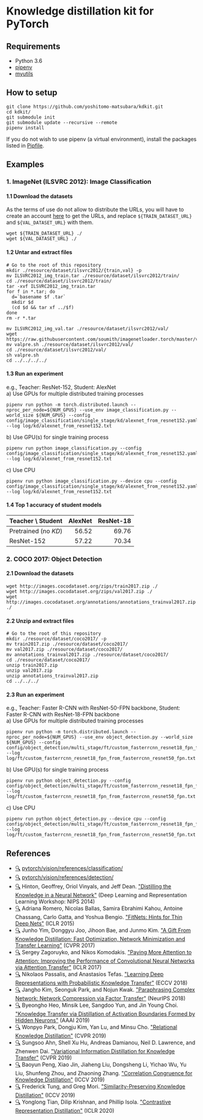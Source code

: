 # Knowledge distillation kit for PyTorch

## Requirements
- Python 3.6
- [pipenv](https://pypi.org/project/pipenv/)
- [myutils](https://github.com/yoshitomo-matsubara/myutils)


## How to setup
```
git clone https://github.com/yoshitomo-matsubara/kdkit.git
cd kdkit/
git submodule init
git submodule update --recursive --remote
pipenv install
```
If you do not wish to use pipenv (a virtual environment), install the packages listed in [Pipfile](Pipfile).

## Examples
### 1. ImageNet (ILSVRC 2012): Image Classification
#### 1.1 Download the datasets
As the terms of use do not allow to distribute the URLs, you will have to create an account [here](http://image-net.org/download) to get the URLs, and replace `${TRAIN_DATASET_URL}` and `${VAL_DATASET_URL}` with them.
```
wget ${TRAIN_DATASET_URL} ./
wget ${VAL_DATASET_URL} ./
```

#### 1.2 Untar and extract files
```
# Go to the root of this repository
mkdir ./resource/dataset/ilsvrc2012/{train,val} -p
mv ILSVRC2012_img_train.tar ./resource/dataset/ilsvrc2012/train/
cd ./resource/dataset/ilsvrc2012/train/
tar -xvf ILSVRC2012_img_train.tar
for f in *.tar; do
  d=`basename $f .tar`
  mkdir $d
  (cd $d && tar xf ../$f)
done
rm -r *.tar

mv ILSVRC2012_img_val.tar ./resource/dataset/ilsvrc2012/val/
wget https://raw.githubusercontent.com/soumith/imagenetloader.torch/master/valprep.sh
mv valpre.sh ./resource/dataset/ilsvrc2012/val/
cd ./resource/dataset/ilsvrc2012/val/
sh valpre.sh
cd ../../../../
```

#### 1.3 Run an experiment
e.g., Teacher: ResNet-152, Student: AlexNet  
a) Use GPUs for multiple distributed training processes
```
pipenv run python -m torch.distributed.launch --nproc_per_node=${NUM_GPUS} --use_env image_classification.py --world_size ${NUM_GPUS} --config config/image_classification/single_stage/kd/alexnet_from_resnet152.yaml --log log/kd/alexnet_from_resnet152.txt
```
b) Use GPU(s) for single training process
```
pipenv run python image_classification.py --config config/image_classification/single_stage/kd/alexnet_from_resnet152.yaml --log log/kd/alexnet_from_resnet152.txt
```  
c) Use CPU
```
pipenv run python image_classification.py --device cpu --config config/image_classification/single_stage/kd/alexnet_from_resnet152.yaml --log log/kd/alexnet_from_resnet152.txt
```  

#### 1.4 Top 1 accuracy of student models
| Teacher \\ Student    | AlexNet   | ResNet-18 |  
| :---                  | ---:      | ---:      |  
| Pretrained (no *KD*)  | 56.52     | 69.76     |  
| ResNet-152            | 57.22     | 70.34     |

### 2. COCO 2017: Object Detection
#### 2.1 Download the datasets
```
wget http://images.cocodataset.org/zips/train2017.zip ./
wget http://images.cocodataset.org/zips/val2017.zip ./
wget http://images.cocodataset.org/annotations/annotations_trainval2017.zip ./
```

#### 2.2 Unzip and extract files
```
# Go to the root of this repository
mkdir ./resource/dataset/coco2017/ -p
mv train2017.zip ./resource/dataset/coco2017/
mv val2017.zip ./resource/dataset/coco2017/
mv annotations_trainval2017.zip ./resource/dataset/coco2017/
cd ./resource/dataset/coco2017/
unzip train2017.zip
unzip val2017.zip
unzip annotations_trainval2017.zip
cd ../../../
```

#### 2.3 Run an experiment
e.g., Teacher: Faster R-CNN with ResNet-50-FPN backbone, Student: Faster R-CNN with ResNet-18-FPN backbone  
a) Use GPUs for multiple distributed training processes
```
pipenv run python -m torch.distributed.launch --nproc_per_node=${NUM_GPUS} --use_env object_detection.py --world_size ${NUM_GPUS} --config config/object_detection/multi_stage/ft/custom_fasterrcnn_resnet18_fpn_from_fasterrcnn_resnet50_fpn.yaml --log log/ft/custom_fasterrcnn_resnet18_fpn_from_fasterrcnn_resnet50_fpn.txt
```
b) Use GPU(s) for single training process
```
pipenv run python object_detection.py --config config/object_detection/multi_stage/ft/custom_fasterrcnn_resnet18_fpn_from_fasterrcnn_resnet50_fpn.yaml --log log/ft/custom_fasterrcnn_resnet18_fpn_from_fasterrcnn_resnet50_fpn.txt
```  
c) Use CPU
```
pipenv run python object_detection.py --device cpu --config config/object_detection/multi_stage/ft/custom_fasterrcnn_resnet18_fpn_from_fasterrcnn_resnet50_fpn.yaml --log log/ft/custom_fasterrcnn_resnet18_fpn_from_fasterrcnn_resnet50_fpn.txt
```  

## References
- [:mag:](image_classification.py) [pytorch/vision/references/classification/](https://github.com/pytorch/vision/blob/master/references/classification/)
- [:mag:](object_detection.py) [pytorch/vision/references/detection/](https://github.com/pytorch/vision/tree/master/references/detection/)
- [:mag:](config/image_classification/single_stage/kd) Hinton, Geoffrey, Oriol Vinyals, and Jeff Dean. ["Distilling the Knowledge in a Neural Network"](https://fb56552f-a-62cb3a1a-s-sites.googlegroups.com/site/deeplearningworkshopnips2014/65.pdf?attachauth=ANoY7co8sQACDsEYLkP11zqEAxPgYHLwkdkDP9NHfEB6pzQOUPmfWf3cVrL3WE7PNyed-lrRsF7CY6Tcme5OEQ92CTSN4f8nDfJcgt71fPtAvcTvH5BpzF-2xPvLkPAvU9Ub8XvbySAPOsMKMWmGsXG2FS1_X1LJsUfuwKdQKYVVTtRfG5LHovLHIwv6kXd3mOkDKEH7YdoyYQqjSv6ku2KDjOpVQBt0lKGVPXeRdwUcD0mxDqCe4u8%3D&attredirects=1) (Deep Learning and Representation Learning Workshop: NIPS 2014)
- [:mag:](config/image_classification/multi_stage/fitnet) Adriana Romero, Nicolas Ballas, Samira Ebrahimi Kahou, Antoine Chassang, Carlo Gatta, and Yoshua Bengio. ["FitNets: Hints for Thin Deep Nets"](https://arxiv.org/abs/1412.6550) (ICLR 2015)
- [:mag:](config/image_classification/multi_stage/fsp) Junho Yim, Donggyu Joo, Jihoon Bae, and Junmo Kim. ["A Gift From Knowledge Distillation: Fast Optimization, Network Minimization and Transfer Learning"](http://openaccess.thecvf.com/content_cvpr_2017/html/Yim_A_Gift_From_CVPR_2017_paper.html) (CVPR 2017)
- [:mag:](config/image_classification/single_stage/at) Sergey Zagoruyko, and Nikos Komodakis. ["Paying More Attention to Attention: Improving the Performance of Convolutional Neural Networks via Attention Transfer"](https://openreview.net/forum?id=Sks9_ajex) (ICLR 2017)
- [:mag:](config/image_classification/single_stage/pkt) Nikolaos Passalis, and Anastasios Tefas. ["Learning Deep Representations with Probabilistic Knowledge Transfer"](http://openaccess.thecvf.com/content_ECCV_2018/html/Nikolaos_Passalis_Learning_Deep_Representations_ECCV_2018_paper.html) (ECCV 2018)
- [:mag:](config/image_classification/multi_stage/ft) Jangho Kim, Seonguk Park, and Nojun Kwak. ["Paraphrasing Complex Network: Network Compression via Factor Transfer"](http://papers.neurips.cc/paper/7541-paraphrasing-complex-network-network-compression-via-factor-transfer) (NeurIPS 2018)
- [:mag:](config/image_classification/multi_stage/dab) Byeongho Heo, Minsik Lee, Sangdoo Yun, and Jin Young Choi. ["Knowledge Transfer via Distillation of Activation Boundaries Formed by Hidden Neurons"](https://aaai.org/ojs/index.php/AAAI/article/view/4264) (AAAI 2019)
- [:mag:](config/image_classification/single_stage/rkd) Wonpyo Park, Dongju Kim, Yan Lu, and Minsu Cho. ["Relational Knowledge Distillation"](http://openaccess.thecvf.com/content_CVPR_2019/html/Park_Relational_Knowledge_Distillation_CVPR_2019_paper.html) (CVPR 2019)
- [:mag:](config/image_classification/single_stage/vid) Sungsoo Ahn, Shell Xu Hu, Andreas Damianou, Neil D. Lawrence, and Zhenwen Dai. ["Variational Information Distillation for Knowledge Transfer"](http://openaccess.thecvf.com/content_CVPR_2019/html/Ahn_Variational_Information_Distillation_for_Knowledge_Transfer_CVPR_2019_paper.html) (CVPR 2019)
- [:mag:](config/image_classification/single_stage/cckd) Baoyun Peng, Xiao Jin, Jiaheng Liu, Dongsheng Li, Yichao Wu, Yu Liu, Shunfeng Zhou, and Zhaoning Zhang. ["Correlation Congruence for Knowledge Distillation"](http://openaccess.thecvf.com/content_ICCV_2019/html/Peng_Correlation_Congruence_for_Knowledge_Distillation_ICCV_2019_paper.html) (ICCV 2019)
- [:mag:](config/image_classification/single_stage/spkd) Frederick Tung, and Greg Mori. ["Similarity-Preserving Knowledge Distillation"](http://openaccess.thecvf.com/content_ICCV_2019/html/Tung_Similarity-Preserving_Knowledge_Distillation_ICCV_2019_paper.html) (ICCV 2019)
- [:mag:](config/image_classification/single_stage/crd) Yonglong Tian, Dilip Krishnan, and Phillip Isola. ["Contrastive Representation Distillation"](https://openreview.net/forum?id=SkgpBJrtvS) (ICLR 2020)
